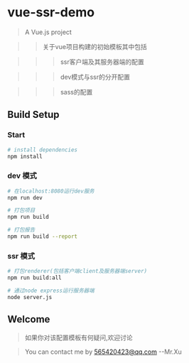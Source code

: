# vue-ssr-demo

> A Vue.js project

>> 关于vue项目构建的初始模板其中包括

>>> ssr客户端及其服务器端的配置

>>> dev模式与ssr的分开配置

>>> sass的配置

## Build Setup

### Start

``` bash
# install dependencies
npm install
```

### dev 模式
``` bash
# 在localhost:8080运行dev服务
npm run dev

# 打包项目
npm run build

# 打包报告
npm run build --report
```

### ssr 模式
``` bash
# 打包renderer(包括客户端client及服务器端server)
npm run build:all

# 通过node express运行服务器端
node server.js
```

## Welcome

> 如果你对该配置模板有何疑问,欢迎讨论

> You can contact me by 565420423@qq.com --Mr.Xu
